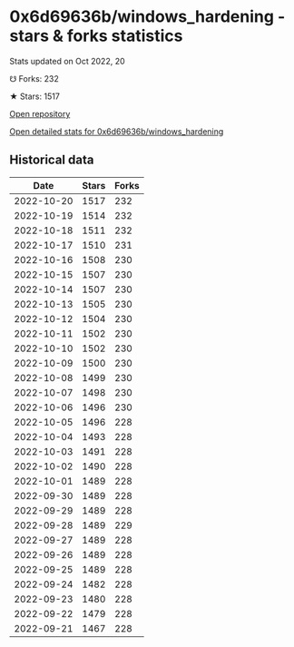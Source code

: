 # 0x6d69636b/windows_hardening - stars & forks statistics

Stats updated on Oct 2022, 20

☋ Forks: 232

★ Stars: 1517

[Open repository](https://github.com/0x6d69636b/windows_hardening)

[Open detailed stats for 0x6d69636b/windows_hardening](https://reviewgithub.com/rep/0x6d69636b/windows_hardening)

## Historical data
| Date | Stars | Forks |
|------|-------|-------|
| 2022-10-20 | 1517 | 232 | 
| 2022-10-19 | 1514 | 232 | 
| 2022-10-18 | 1511 | 232 | 
| 2022-10-17 | 1510 | 231 | 
| 2022-10-16 | 1508 | 230 | 
| 2022-10-15 | 1507 | 230 | 
| 2022-10-14 | 1507 | 230 | 
| 2022-10-13 | 1505 | 230 | 
| 2022-10-12 | 1504 | 230 | 
| 2022-10-11 | 1502 | 230 | 
| 2022-10-10 | 1502 | 230 | 
| 2022-10-09 | 1500 | 230 | 
| 2022-10-08 | 1499 | 230 | 
| 2022-10-07 | 1498 | 230 | 
| 2022-10-06 | 1496 | 230 | 
| 2022-10-05 | 1496 | 228 | 
| 2022-10-04 | 1493 | 228 | 
| 2022-10-03 | 1491 | 228 | 
| 2022-10-02 | 1490 | 228 | 
| 2022-10-01 | 1489 | 228 | 
| 2022-09-30 | 1489 | 228 | 
| 2022-09-29 | 1489 | 228 | 
| 2022-09-28 | 1489 | 229 | 
| 2022-09-27 | 1489 | 228 | 
| 2022-09-26 | 1489 | 228 | 
| 2022-09-25 | 1489 | 228 | 
| 2022-09-24 | 1482 | 228 | 
| 2022-09-23 | 1480 | 228 | 
| 2022-09-22 | 1479 | 228 | 
| 2022-09-21 | 1467 | 228 | 

